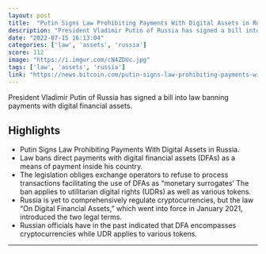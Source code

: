 ```yaml
---
layout: post
title:  "Putin Signs Law Prohibiting Payments With Digital Assets in Russia"
description: "President Vladimir Putin of Russia has signed a bill into law banning payments with digital financial assets."
date: "2022-07-15 16:13:04"
categories: ['law', 'assets', 'russia']
score: 112
image: "https://i.imgur.com/cN4ZDUc.jpg"
tags: ['law', 'assets', 'russia']
link: "https://news.bitcoin.com/putin-signs-law-prohibiting-payments-with-digital-assets-in-russia/"
---
```


President Vladimir Putin of Russia has signed a bill into law banning payments with digital financial assets.

## Highlights

- Putin Signs Law Prohibiting Payments With Digital Assets in Russia.
- Law bans direct payments with digital financial assets (DFAs) as a means of payment inside his country.
- The legislation obliges exchange operators to refuse to process transactions facilitating the use of DFAs as “monetary surrogates’ The ban applies to utilitarian digital rights (UDRs) as well as various tokens.
- Russia is yet to comprehensively regulate cryptocurrencies, but the law “On Digital Financial Assets,” which went into force in January 2021, introduced the two legal terms.
- Russian officials have in the past indicated that DFA encompasses cryptocurrencies while UDR applies to various tokens.

---
